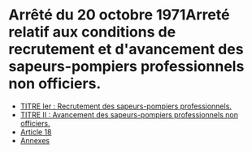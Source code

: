 # Arrêté du 20 octobre 1971Arreté relatif aux conditions de recrutement et d'avancement des sapeurs-pompiers professionnels non officiers.

- [TITRE Ier : Recrutement des sapeurs-pompiers professionnels.](titre-ier)
- [TITRE II : Avancement des sapeurs-pompiers professionnels non            officiers.](titre-ii)
- [Article 18](article-18.md)
- [Annexes](annexes)
